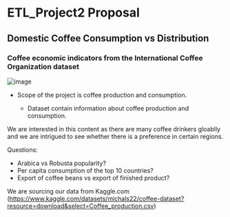 # ETL_Project2 Proposal
## Domestic Coffee Consumption vs Distribution 

### Coffee economic indicators from the International Coffee Organization dataset

![image](https://user-images.githubusercontent.com/112173540/207325610-a42e72b9-ced4-44fb-9854-7842e3f83fc4.png)

* Scope of the project is coffee production and consumption.

  * Dataset contain information about coffee production and consumption.

We are interested in this content as there are many coffee drinkers gloablly and we are intrigued to see whether there is a preference in certain regions.

Questions: 
* Arabica vs Robusta popularity?
* Per capita consumption of the top 10 countries?
* Export of coffee beans vs export of finished product? 

We are sourcing our data from Kaggle.com (https://www.kaggle.com/datasets/michals22/coffee-dataset?resource=download&select=Coffee_production.csv)
